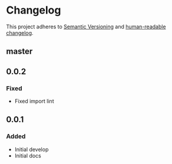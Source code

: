 # Changelog

This project adheres to [Semantic Versioning](https://semver.org/spec/v2.0.0.html)
and [human-readable changelog](https://keepachangelog.com/en/1.0.0/).

## master

## 0.0.2

### Fixed

- Fixed import lint

## 0.0.1

### Added

- Initial develop
- Initial docs
